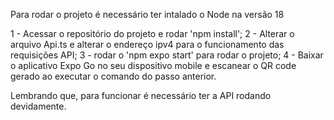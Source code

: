 Para rodar o projeto é necessário ter intalado o Node na versão 18

1 - Acessar o repositório do projeto e rodar 'npm install';
2 - Alterar o arquivo Api.ts e alterar o endereço ipv4 para o funcionamento das requisições API;
3 - rodar o 'npm expo start' para rodar o projeto;
4 - Baixar o aplicativo Expo Go no seu dispositivo mobile e escanear o QR code gerado ao executar o comando do passo anterior.

Lembrando que, para funcionar é necessário ter a API rodando devidamente.
